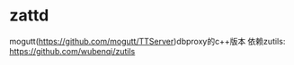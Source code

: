 zattd
=====
mogutt(https://github.com/mogutt/TTServer)dbproxy的c++版本
依赖zutils: https://github.com/wubenqi/zutils
